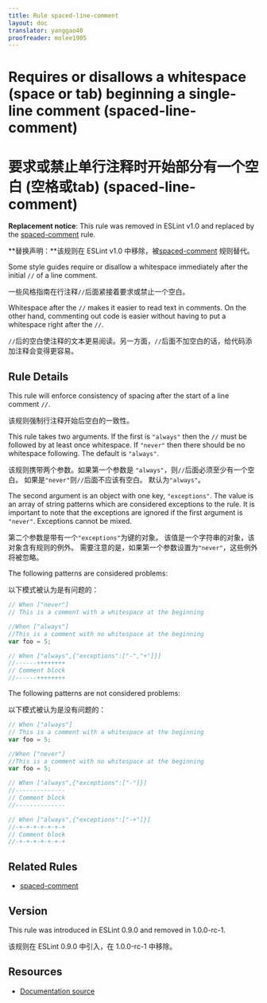 ```yaml
---
title: Rule spaced-line-comment
layout: doc
translator: yanggao40
proofreader: molee1905
---
```

<!-- Note: No pull requests accepted for this file. See README.md in the root directory for details. -->

# Requires or disallows a whitespace (space or tab) beginning a single-line comment (spaced-line-comment)

# 要求或禁止单行注释时开始部分有一个空白 (空格或tab) (spaced-line-comment)

**Replacement notice**: This rule was removed in ESLint v1.0 and replaced by the [spaced-comment](spaced-comment) rule.

**替换声明：**该规则在 ESLint v1.0 中移除，被[spaced-comment](spaced-comment) 规则替代。

Some style guides require or disallow a whitespace immediately after the initial `//` of a line comment.

一些风格指南在行注释`//`后面紧接着要求或禁止一个空白。

Whitespace after the `//` makes it easier to read text in comments.
On the other hand, commenting out code is easier without having to put a whitespace right after the `//`.

`//`后的空白使注释的文本更易阅读。另一方面，`//`后面不加空白的话，给代码添加注释会变得更容易。


## Rule Details

This rule will enforce consistency of spacing after the start of a line comment `//`.

该规则强制行注释开始后空白的一致性。

This rule takes two arguments. If the first is `"always"` then the `//` must be followed by at least once whitespace.
If `"never"` then there should be no whitespace following.
The default is `"always"`.

该规则携带两个参数。如果第一个参数是 `"always"`，则`//`后面必须至少有一个空白。
如果是`"never"`则`//`后面不应该有空白。
默认为`"always"`。

The second argument is an object with one key, `"exceptions"`.
The value is an array of string patterns which are considered exceptions to the rule.
It is important to note that the exceptions are ignored if the first argument is `"never"`.
Exceptions cannot be mixed.

第二个参数是带有一个`"exceptions"`为键的对象。
该值是一个字符串的对象，该对象含有规则的例外。
需要注意的是，如果第一个参数设置为`"never"`，这些例外将被忽略。

The following patterns are considered problems:

以下模式被认为是有问题的：

```js
// When ["never"]
// This is a comment with a whitespace at the beginning
```

```js
//When ["always"]
//This is a comment with no whitespace at the beginning
var foo = 5;
```

```js
// When ["always",{"exceptions":["-","+"]}]
//------++++++++
// Comment block
//------++++++++
```

The following patterns are not considered problems:

以下模式被认为是没有问题的：

```js
// When ["always"]
// This is a comment with a whitespace at the beginning
var foo = 5;
```

```js
//When ["never"]
//This is a comment with no whitespace at the beginning
var foo = 5;
```

```js
// When ["always",{"exceptions":["-"]}]
//--------------
// Comment block
//--------------
```

```js
// When ["always",{"exceptions":["-+"]}]
//-+-+-+-+-+-+-+
// Comment block
//-+-+-+-+-+-+-+
```

## Related Rules

* [spaced-comment](spaced-comment)

## Version

This rule was introduced in ESLint 0.9.0 and removed in 1.0.0-rc-1.

该规则在 ESLint 0.9.0 中引入，在 1.0.0-rc-1 中移除。

## Resources

* [Documentation source](https://github.com/eslint/eslint/tree/master/docs/rules/spaced-line-comment.md)
